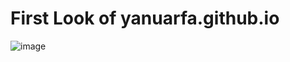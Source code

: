 
# First Look of yanuarfa.github.io
![image](https://user-images.githubusercontent.com/51121711/192145385-c3548598-3002-42b5-8306-57c012b3458a.png)
